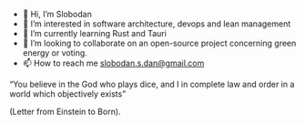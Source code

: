 - 👋 Hi, I’m Slobodan
- 👀 I’m interested in software architecture, devops and lean management
- 🌱 I’m currently learning Rust and Tauri
- 💞️ I’m looking to collaborate on an open-source project concerning green energy or voting.
- 📫 How to reach me slobodan.s.dan@gmail.com


“You believe in the God who plays dice, and I in complete law and order in a world which objectively exists” 

(Letter from Einstein to Born).

<!---
danslobodan/danslobodan is a ✨ special ✨ repository because its `README.md` (this file) appears on your GitHub profile.
You can click the Preview link to take a look at your changes.
--->

